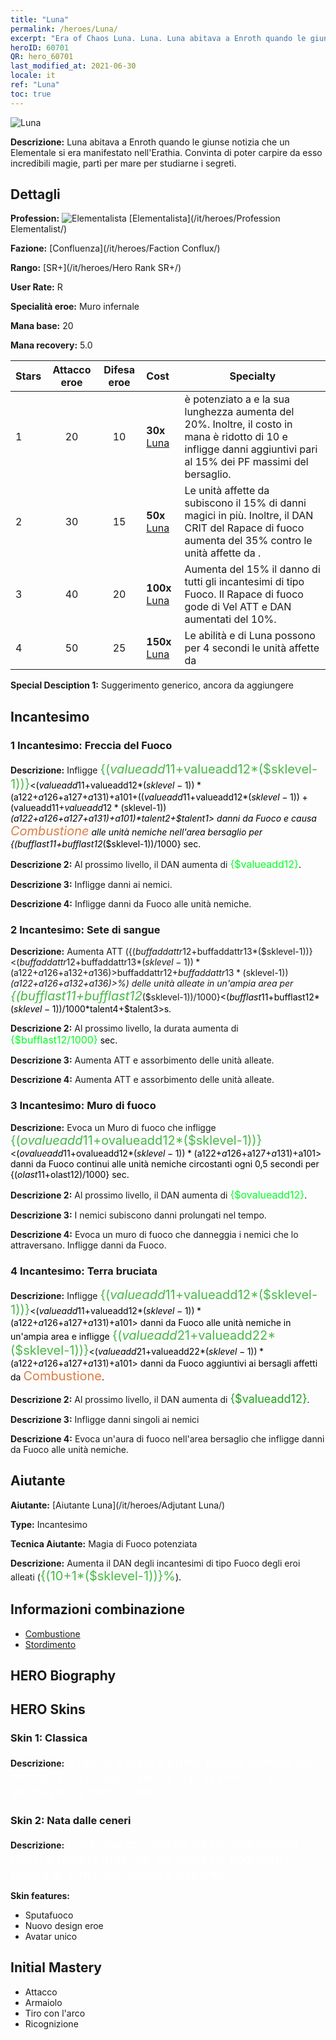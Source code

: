 ```yaml
---
title: "Luna"
permalink: /heroes/Luna/
excerpt: "Era of Chaos Luna. Luna. Luna abitava a Enroth quando le giunse notizia che un Elementale si era manifestato nell'Erathia. Convinta di poter carpire da esso incredibili magie, partì per mare per studiarne i segreti."
heroID: 60701
QR: hero_60701
last_modified_at: 2021-06-30
locale: it
ref: "Luna"
toc: true
---
```

  ![Luna](/images/h/h_Luna.jpg)

 **Descrizione:** Luna abitava a Enroth quando le giunse notizia che un Elementale si era manifestato nell'Erathia. Convinta di poter carpire da esso incredibili magie, partì per mare per studiarne i segreti.
## Dettagli
 **Profession:** ![Elementalista](/images/h/h_prof_14.png)  [Elementalista](/it/heroes/Profession Elementalist/)

 **Fazione:** [Confluenza](/it/heroes/Faction Conflux/)

 **Rango:** [SR+](/it/heroes/Hero Rank SR+/)

 **User Rate:** R

 **Specialità eroe:** Muro infernale

 **Mana base:** 20

 **Mana recovery:** 5.0


  | Stars | Attacco eroe | Difesa eroe | Cost |     Specialty     |
  |---------|:---------------:|:---------------:|:--|--------------------|
  |    1    | 20 | 10 | **30x** [Luna](/ItemsIT/her_378/) | <Muro di fuoco> è potenziato a <Muro infernale> e la sua lunghezza aumenta del 20%. Inoltre, il costo in mana è ridotto di 10 e infligge danni aggiuntivi pari al 15% dei PF massimi del bersaglio. |
  |    2    | 30 | 15 | **50x** [Luna](/ItemsIT/her_378/) | Le unità affette da <Combustione> subiscono il 15% di danni magici in più. Inoltre, il DAN CRIT del Rapace di fuoco aumenta del 35% contro le unità affette da <Combustione>. |
  |    3    | 40 | 20 | **100x** [Luna](/ItemsIT/her_378/) | Aumenta del 15% il danno di tutti gli incantesimi di tipo Fuoco. Il Rapace di fuoco gode di Vel ATT e DAN aumentati del 10%. |
  |    4    | 50 | 25 | **150x** [Luna](/ItemsIT/her_378/) | Le abilità <Muro infernale> e <Terra bruciata> di Luna possono <stordire> per 4 secondi le unità affette da <Combustione> |

 **Special Desciption 1:** Suggerimento generico, ancora da aggiungere

## Incantesimo
### 1 Incantesimo: Freccia del Fuoco
 **Descrizione:** Infligge <span style="color: #48b946;font-size:20px">{($valueadd11+$valueadd12*($sklevel-1))}</span><span style="color: black"><($valueadd11+$valueadd12*($sklevel-1))*($a122+$a126+$a127+$a131)+$a101+(($valueadd11+$valueadd12*($sklevel-1))+($valueadd11+$valueadd12*($sklevel-1))*($a122+$a126+$a127+$a131)+$a101)*$talent2+$talent1> danni da Fuoco e causa <span style="color: #e07c44;font-size:20px">Combustione</span><span style="color: black"> alle unità nemiche nell'area bersaglio per {($bufflast11+$bufflast12*($sklevel-1))/1000} sec.

 **Descrizione 2:** Al prossimo livello, il DAN aumenta di <span style="color: #00ff22;font-size:16px">{$valueadd12}</span><span style="color: black">.

 **Descrizione 3:** Infligge danni ai nemici.

 **Descrizione 4:** Infligge danni da Fuoco alle unità nemiche.

### 2 Incantesimo: Sete di sangue
 **Descrizione:** Aumenta ATT ({($buffaddattr12+$buffaddattr13*($sklevel-1))}<($buffaddattr12+$buffaddattr13*($sklevel-1))*($a122+$a126+$a132+$a136)>%) e assorbimento ({($buffaddattr22+$buffaddattr23*($sklevel-1))}<($buffaddattr12+$buffaddattr13*($sklevel-1))*($a122+$a126+$a132+$a136)>%) delle unità alleate in un'ampia area per <span style="color: #48b946;font-size:20px">{($bufflast11+$bufflast12*($sklevel-1))/1000}</span><span style="color: black"><($bufflast11+$bufflast12*($sklevel-1))/1000*$talent4+$talent3>s.

 **Descrizione 2:** Al prossimo livello, la durata aumenta di <span style="color: #00ff22;font-size:16px">{$bufflast12/1000}</span><span style="color: black"> sec.

 **Descrizione 3:** Aumenta ATT e assorbimento delle unità alleate.

 **Descrizione 4:** Aumenta ATT e assorbimento delle unità alleate.

### 3 Incantesimo: Muro di fuoco
 **Descrizione:** Evoca un Muro di fuoco che infligge <span style="color: #48b946;font-size:20px">{($ovalueadd11+$ovalueadd12*($sklevel-1))}</span><span style="color: black"><($ovalueadd11+$ovalueadd12*($sklevel-1))*($a122+$a126+$a127+$a131)+$a101> danni da Fuoco continui alle unità nemiche circostanti ogni 0,5 secondi per {($olast11+$olast12)/1000} sec.

 **Descrizione 2:** Al prossimo livello, il DAN aumenta di <span style="color: #00ff22;font-size:16px">{$ovalueadd12}</span><span style="color: black">.

 **Descrizione 3:** I nemici subiscono danni prolungati nel tempo.

 **Descrizione 4:** Evoca un muro di fuoco che danneggia i nemici che lo attraversano. Infligge danni da Fuoco.

### 4 Incantesimo: Terra bruciata
 **Descrizione:** Infligge <span style="color: #48b946;font-size:20px">{($valueadd11+$valueadd12*($sklevel-1))}</span><span style="color: black"><($valueadd11+$valueadd12*($sklevel-1))*($a122+$a126+$a127+$a131)+$a101> danni da Fuoco alle unità nemiche in un'ampia area e infligge <span style="color: #48b946;font-size:20px">{($valueadd21+$valueadd22*($sklevel-1))}</span><span style="color: black"><($valueadd21+$valueadd22*($sklevel-1))*($a122+$a126+$a127+$a131)+$a101> danni da Fuoco aggiuntivi ai bersagli affetti da <span style="color: #e07c44;font-size:20px">Combustione</span><span style="color: black">.

 **Descrizione 2:** Al prossimo livello, il DAN aumenta di <span style="color: #1ca216;font-size:18px">{$valueadd12}</span><span style="color: black">.

 **Descrizione 3:** Infligge danni singoli ai nemici

 **Descrizione 4:** Evoca un'aura di fuoco nell'area bersaglio che infligge danni da Fuoco alle unità nemiche.


## Aiutante

 **Aiutante:**  [Aiutante Luna](/it/heroes/Adjutant Luna/) 

 **Type:**  Incantesimo 

 **Tecnica Aiutante:**  Magia di Fuoco potenziata 

 **Descrizione:** Aumenta il DAN degli incantesimi di tipo Fuoco degli eroi alleati (<span style="color: #48b946;font-size:20px">{(10+1*($sklevel-1))}%</span><span style="color: black">).

## Informazioni combinazione

* [Combustione](/it/combination/Combustione/) 
* [Stordimento](/it/combination/Stordimento/) 

## HERO Biography

## HERO Skins
### Skin 1: **Classica**

 **Descrizione:** <span style="color: #ffffff;font-size:20px">Il fuoco è stato il primo potere domato dai mortali. Essi lo usano per la sopravvivenza, ma anche per la distruzione. </span>


### Skin 2: **Nata dalle ceneri**

 **Descrizione:** <span style="color: #ffffff;font-size:20px">Luna, pur circondata da fiamme mortali, riuscì a fuggire indenne; da allora ha acquisito il potere di eliminare freddo e oscurità. </span>

 **Skin features:** 

   - Sputafuoco
   - Nuovo design eroe
   - Avatar unico


## Initial Mastery
   - Attacco
   - Armaiolo
   - Tiro con l'arco
   - Ricognizione

